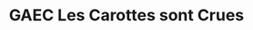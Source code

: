 ---
title: "GAEC Les Carottes sont Crues"
url: /arcangues/gaec-les-carottes-sont-crues/
shop: Hofladen
---